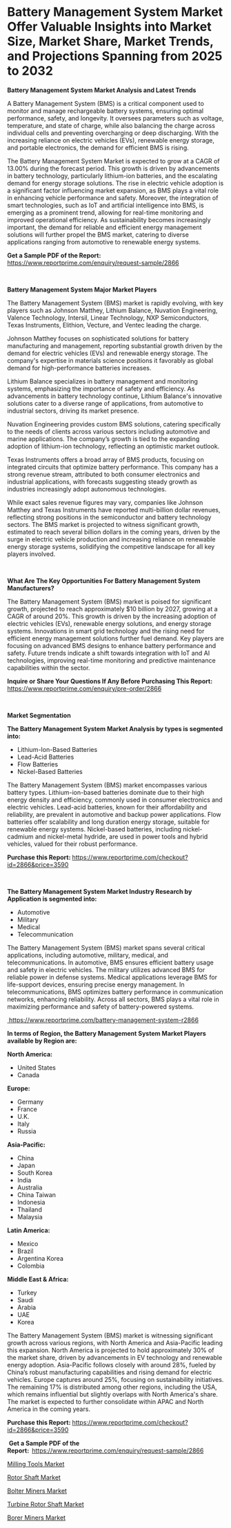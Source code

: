 <p><h1>Battery Management System Market Offer Valuable Insights into Market Size, Market Share, Market Trends, and Projections Spanning from 2025 to 2032</h1></p><p><strong>Battery Management System Market Analysis and Latest Trends</strong></p>
<p><p>A Battery Management System (BMS) is a critical component used to monitor and manage rechargeable battery systems, ensuring optimal performance, safety, and longevity. It oversees parameters such as voltage, temperature, and state of charge, while also balancing the charge across individual cells and preventing overcharging or deep discharging. With the increasing reliance on electric vehicles (EVs), renewable energy storage, and portable electronics, the demand for efficient BMS is rising.</p><p>The Battery Management System Market is expected to grow at a CAGR of 13.00% during the forecast period. This growth is driven by advancements in battery technology, particularly lithium-ion batteries, and the escalating demand for energy storage solutions. The rise in electric vehicle adoption is a significant factor influencing market expansion, as BMS plays a vital role in enhancing vehicle performance and safety. Moreover, the integration of smart technologies, such as IoT and artificial intelligence into BMS, is emerging as a prominent trend, allowing for real-time monitoring and improved operational efficiency. As sustainability becomes increasingly important, the demand for reliable and efficient energy management solutions will further propel the BMS market, catering to diverse applications ranging from automotive to renewable energy systems.</p></p>
<p><strong>Get a Sample PDF of the Report:&nbsp;</strong> <a href="https://www.reportprime.com/enquiry/request-sample/2866?utm_campaign=3116&utm_medium=2&utm_source=Github&utm_content=ia&utm_term=17032025&utm_id=battery-management-system">https://www.reportprime.com/enquiry/request-sample/2866</a></p>
<p>&nbsp;</p>
<p><strong>Battery Management System Major Market Players</strong></p>
<p><p>The Battery Management System (BMS) market is rapidly evolving, with key players such as Johnson Matthey, Lithium Balance, Nuvation Engineering, Valence Technology, Intersil, Linear Technology, NXP Semiconductors, Texas Instruments, Elithion, Vecture, and Ventec leading the charge.</p><p>Johnson Matthey focuses on sophisticated solutions for battery manufacturing and management, reporting substantial growth driven by the demand for electric vehicles (EVs) and renewable energy storage. The company's expertise in materials science positions it favorably as global demand for high-performance batteries increases.</p><p>Lithium Balance specializes in battery management and monitoring systems, emphasizing the importance of safety and efficiency. As advancements in battery technology continue, Lithium Balance's innovative solutions cater to a diverse range of applications, from automotive to industrial sectors, driving its market presence.</p><p>Nuvation Engineering provides custom BMS solutions, catering specifically to the needs of clients across various sectors including automotive and marine applications. The company’s growth is tied to the expanding adoption of lithium-ion technology, reflecting an optimistic market outlook.</p><p>Texas Instruments offers a broad array of BMS products, focusing on integrated circuits that optimize battery performance. This company has a strong revenue stream, attributed to both consumer electronics and industrial applications, with forecasts suggesting steady growth as industries increasingly adopt autonomous technologies.</p><p>While exact sales revenue figures may vary, companies like Johnson Matthey and Texas Instruments have reported multi-billion dollar revenues, reflecting strong positions in the semiconductor and battery technology sectors. The BMS market is projected to witness significant growth, estimated to reach several billion dollars in the coming years, driven by the surge in electric vehicle production and increasing reliance on renewable energy storage systems, solidifying the competitive landscape for all key players involved.</p></p>
<p>&nbsp;</p>
<p><strong>What Are The Key Opportunities For Battery Management System Manufacturers?</strong></p>
<p><p>The Battery Management System (BMS) market is poised for significant growth, projected to reach approximately $10 billion by 2027, growing at a CAGR of around 20%. This growth is driven by the increasing adoption of electric vehicles (EVs), renewable energy solutions, and energy storage systems. Innovations in smart grid technology and the rising need for efficient energy management solutions further fuel demand. Key players are focusing on advanced BMS designs to enhance battery performance and safety. Future trends indicate a shift towards integration with IoT and AI technologies, improving real-time monitoring and predictive maintenance capabilities within the sector.</p></p>
<p><strong>Inquire or Share Your Questions If Any Before Purchasing This Report:</strong> <a href="https://www.reportprime.com/enquiry/pre-order/2866?utm_campaign=3116&utm_medium=2&utm_source=Github&utm_content=ia&utm_term=17032025&utm_id=battery-management-system">https://www.reportprime.com/enquiry/pre-order/2866</a></p>
<p>&nbsp;</p>
<p><strong>Market Segmentation</strong></p>
<p><strong>The Battery Management System Market Analysis by types is segmented into:</strong></p>
<p><ul><li>Lithium-Ion-Based Batteries</li><li>Lead-Acid Batteries</li><li>Flow Batteries</li><li>Nickel-Based Batteries</li></ul></p>
<p><p>The Battery Management System (BMS) market encompasses various battery types. Lithium-ion-based batteries dominate due to their high energy density and efficiency, commonly used in consumer electronics and electric vehicles. Lead-acid batteries, known for their affordability and reliability, are prevalent in automotive and backup power applications. Flow batteries offer scalability and long duration energy storage, suitable for renewable energy systems. Nickel-based batteries, including nickel-cadmium and nickel-metal hydride, are used in power tools and hybrid vehicles, valued for their robust performance.</p></p>
<p><strong>Purchase this Report:&nbsp;</strong><a href="https://www.reportprime.com/checkout?id=2866&price=3590&utm_campaign=3116&utm_medium=2&utm_source=Github&utm_content=ia&utm_term=17032025&utm_id=battery-management-system">https://www.reportprime.com/checkout?id=2866&price=3590</a></p>
<p>&nbsp;</p>
<p><strong>The Battery Management System Market Industry Research by Application is segmented into:</strong></p>
<p><ul><li>Automotive</li><li>Military</li><li>Medical</li><li>Telecommunication</li></ul></p>
<p><p>The Battery Management System (BMS) market spans several critical applications, including automotive, military, medical, and telecommunications. In automotive, BMS ensures efficient battery usage and safety in electric vehicles. The military utilizes advanced BMS for reliable power in defense systems. Medical applications leverage BMS for life-support devices, ensuring precise energy management. In telecommunications, BMS optimizes battery performance in communication networks, enhancing reliability. Across all sectors, BMS plays a vital role in maximizing performance and safety of battery-powered systems.</p></p>
<p><a href="https://www.reportprime.com/battery-management-system-r2866?utm_campaign=3116&utm_medium=2&utm_source=Github&utm_content=ia&utm_term=17032025&utm_id=battery-management-system">&nbsp;https://www.reportprime.com/battery-management-system-r2866</a></p>
<p><strong>In terms of Region, the Battery Management System Market Players available by Region are:</strong></p>
<p>
    <p> <strong> North America: </strong>
        <ul>
            <li>United States</li>
            <li>Canada</li>
        </ul>
        </p> 
    <p> <strong> Europe: </strong>
        <ul>
            <li>Germany</li>
            <li>France</li>
            <li>U.K.</li>
            <li>Italy</li>
            <li>Russia</li>
        </ul>
        </p> 
    <p> <strong> Asia-Pacific: </strong>
        <ul>
            <li>China</li>
            <li>Japan</li>
            <li>South Korea</li>
            <li>India</li>
            <li>Australia</li>
            <li>China Taiwan</li>
            <li>Indonesia</li>
            <li>Thailand</li>
            <li>Malaysia</li>
        </ul>
        </p> 
    <p> <strong> Latin America: </strong>
        <ul>
            <li>Mexico</li>
            <li>Brazil</li>
            <li>Argentina Korea</li>
            <li>Colombia</li>
        </ul>
        </p> 
    <p> <strong> Middle East & Africa: </strong>
        <ul>
            <li>Turkey</li>
            <li>Saudi</li>
            <li>Arabia</li>
            <li>UAE</li>
            <li>Korea</li>
        </ul>
    </p>
    </p>
<p><p>The Battery Management System (BMS) market is witnessing significant growth across various regions, with North America and Asia-Pacific leading this expansion. North America is projected to hold approximately 30% of the market share, driven by advancements in EV technology and renewable energy adoption. Asia-Pacific follows closely with around 28%, fueled by China’s robust manufacturing capabilities and rising demand for electric vehicles. Europe captures around 25%, focusing on sustainability initiatives. The remaining 17% is distributed among other regions, including the USA, which remains influential but slightly overlaps with North America's share. The market is expected to further consolidate within APAC and North America in the coming years.</p></p>
<p><strong>Purchase this Report: </strong><a href="https://www.reportprime.com/checkout?id=2866&price=3590&utm_campaign=3116&utm_medium=2&utm_source=Github&utm_content=ia&utm_term=17032025&utm_id=battery-management-system">https://www.reportprime.com/checkout?id=2866&price=3590</a></p>
<p>&nbsp;<strong>Get a Sample PDF of the Report:&nbsp;&nbsp;</strong><a href="https://www.reportprime.com/enquiry/request-sample/2866?utm_campaign=3116&utm_medium=2&utm_source=Github&utm_content=ia&utm_term=17032025&utm_id=battery-management-system">https://www.reportprime.com/enquiry/request-sample/2866</a></p>
<p><strong></strong></p>
<p><p><a href="https://www.linkedin.com/pulse/detailed-market-research-milling-tools-analysis-cagr-147-mjezf?utm_campaign=3116&utm_medium=2&utm_source=Github&utm_content=ia&utm_term=17032025&utm_id=battery-management-system">Milling Tools Market</a></p><p><a href="https://www.linkedin.com/pulse/impressive-growth-rotor-shaft-market-cagr-71-from-2025-2032-fi3ff?utm_campaign=3116&utm_medium=2&utm_source=Github&utm_content=ia&utm_term=17032025&utm_id=battery-management-system">Rotor Shaft Market</a></p><p><a href="https://www.linkedin.com/pulse/based-recent-analysis-bolter-miners-market-expected-grow-fqaof?utm_campaign=3116&utm_medium=2&utm_source=Github&utm_content=ia&utm_term=17032025&utm_id=battery-management-system">Bolter Miners Market</a></p><p><a href="https://www.linkedin.com/pulse/turbine-rotor-shaft-markets-path-123-cagr-2025-2032-whats-bvxkf?utm_campaign=3116&utm_medium=2&utm_source=Github&utm_content=ia&utm_term=17032025&utm_id=battery-management-system">Turbine Rotor Shaft Market</a></p><p><a href="https://www.linkedin.com/pulse/comprehensive-borer-miners-report-industry-analysis-gkcmf?utm_campaign=3116&utm_medium=2&utm_source=Github&utm_content=ia&utm_term=17032025&utm_id=battery-management-system">Borer Miners Market</a></p></p>